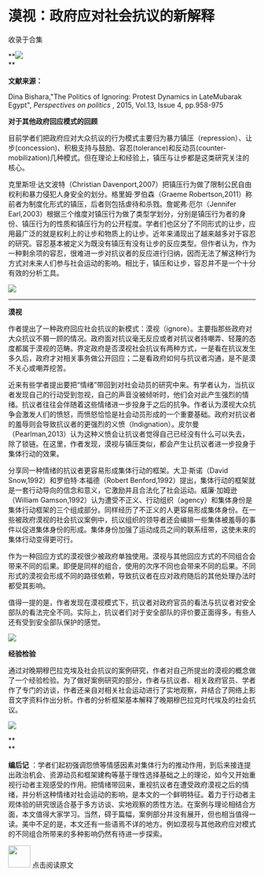# 漠视：政府应对社会抗议的新解释


收录于合集

**![](/images/679/2.gif)  
**

**文献来源：**

Dina Bishara,"The Politics of Ignoring: Protest Dynamics in LateMubarak
Egypt", _Perspectives on politics_ , 2015, Vol.13, Issue 4, pp.958-975

  

 **对于其他政府回应模式的回顾**

目前学者们把政府应对大众抗议的行为模式主要归为暴力镇压（repression）、让步(concession)、积极支持与鼓励、容忍(tolerance)和反动员(counter-
mobilization)几种模式。但在理论上和经验上，镇压与让步都是这类研究关注的核心。

克里斯坦·达文波特（Christian Davenport,2007）把镇压行为做了限制公民自由权利和暴力侵犯人身安全的划分。格里姆·罗伯森（Graeme
Robertson,2011）称前者为制度化形式的镇压，后者则包括虐待和杀戮。詹妮弗·厄尔（Jennifer
Earl,2003）根据三个维度对镇压行为做了类型学划分，分别是镇压行为者的身份、镇压行为的性质和镇压行为的公开程度。学者们也区分了不同形式的让步，应用最广泛的就是权利上的让步和物质上的让步。近年来涌现出了越来越多对于容忍的研究。容忍基本被定义为既没有镇压有没有让步的反应类型。但作者认为，作为一种剩余项的容忍，很难进一步对抗议者的反应进行归纳，因而无法了解这种行为方式对未来人们参与社会运动的影响。相比于，镇压和让步，容忍并不是一个十分有效的分析工具。

  

![](/images/679/3.jpeg)

 ****  

 **漠视**

作者提出了一种政府回应社会抗议的新模式：漠视（ignore）。主要指那些政府对大众抗议不屑一顾的情况。政府面对抗议毫无反应或者对抗议者持嘲弄、轻蔑的态度都属于漠视的范畴。界定政府是否漠视社会抗议有两种方式，一是看在抗议发生多久后，政府才对相关事务做公开回应；二是看政府如何与抗议者沟通，是不是漠不关心或嘲弄挖苦。

近来有些学者提出要把“情绪”带回到对社会动员的研究中来。有学者认为，当抗议者发现自己的行动受到忽视，自己的声音没被倾听时，他们会对此产生强烈的情绪。抗议者往往会伴随着这些情绪进一步投身于之后的抗争。作者认为漠视大众抗争会激发人们的愤怒，而愤怒恰恰是社会动员形成的一个重要基础。政府对抗议者的羞辱则会导致抗议者的更强烈的义愤（Indignation）。皮尔曼（Pearlman,2013）认为这种义愤会让抗议者觉得自己已经没有什么可以失去，除了锁链。在这里，作者发现，漠视与镇压类似，都会产生让抗议者进一步投身于集体行动的效果。

分享同一种情绪的抗议者更容易形成集体行动的框架。大卫·斯诺（David Snow,1992）和罗伯特·本福德（Robert
Benford,1992）提出，集体行动的框架就是一套行动导向的信念和意义，它激励并且合法化了社会运动。威廉·加姆逊（William
Gamson,1992）认为遭受不正义、行动组织（agency）和集体身份是集体行动框架的三个组成部分。同样经历了不正义的人更容易形成集体身份。在一些被政府漠视的社会抗议案例中，抗议组织的领导者还会编排一些集体被羞辱的事件以促进集体身份的形成。集体身份加强了运动成员之间的联系纽带，这使未来的集体行动变得更可行。

作为一种回应方式的漠视很少被政府单独使用。漠视与其他回应方式的不同组合会带来不同的后果。即便是同样的组合，使用的次序不同也会带来不同的后果。不同形式的漠视会形成不同的路径依赖，导致抗议者在应对政府随后的其他处理办法时都受其影响。

值得一提的是，作者发现在漠视模式下，抗议者对政府官员的看法与抗议者对安全部队的看法完全不同。实际上，抗议者们对于安全部队的评价要正面得多，有些人还有受到安全部队保护的感觉。

![](/images/679/4.jpeg)

  

**经验检验**

通过对晚期穆巴拉克埃及社会抗议的案例研究，作者对自己所提出的漠视的概念做了一个经验检验。为了做好案例研究的部分，作者与抗议者、相关政府官员、学者作了专门的访谈，作者还亲自对相关社会运动进行了实地观察，并结合了网络上影音文字资料作出分析。作者的分析框架基本解释了晚期穆巴拉克时代埃及的社会抗议。

  

![](/images/679/5.gif)

 **  
**

 **编后记**
：学者们起初强调怨愤等情感因素对集体行为的推动作用，到后来接连提出政治机会、资源动员和框架建构等基于理性选择基础之上的理论，如今又开始重视行动者主观感受的作用。把情绪带回来，重视抗议者在遭受政府漠视之后的情绪，并分析这种情绪对社会运动的影响，是本文的一个鲜明特征。着力于行动者主观体验的研究很适合基于多方访谈、实地观察的质性方法。在案例与理论相结合方面，本文值得大家学习。当然，碍于篇幅，案例部分并没有展开，但也相当值得一读。美中不足的是，本文还有一些语焉不详的地方。例如漠视与其他政府应对模式的不同组合所带来的多种影响仍然有待进一步探索。

  

  

<img src='/images/679/6.gif' width='45px' height='' /> 点击阅读原文

